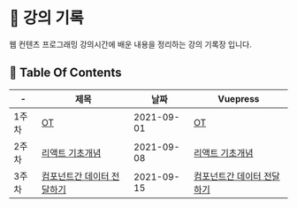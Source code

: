 # 📒 강의 기록

웹 컨텐츠 프로그래밍 강의시간에 배운 내용을 정리하는 강의 기록장 입니다.

## 📁 Table Of Contents

| -     | 제목                                                                                                                    | 날짜       | Vuepress                                                                                           |
| ----- | ----------------------------------------------------------------------------------------------------------------------- | ---------- | -------------------------------------------------------------------------------------------------- |
| 1주차 | [OT](https://github.com/dalcon10028/movie_app_2021/tree/master/docs/src/review-note/2021-09-01)                         | 2021-09-01 | [OT](https://dalcon10028.github.io/movie_app_2021/review-note/2021-09-01/)                         |
| 2주차 | [리액트 기초개념](https://github.com/dalcon10028/movie_app_2021/tree/master/docs/src/review-note/2021-09-08)            | 2021-09-08 | [리액트 기초개념](https://dalcon10028.github.io/movie_app_2021/review-note/2021-09-08/)            |
| 3주차 | [컴포넌트간 데이터 전달하기](https://github.com/dalcon10028/movie_app_2021/tree/master/docs/src/review-note/2021-09-15) | 2021-09-15 | [컴포넌트간 데이터 전달하기](https://dalcon10028.github.io/movie_app_2021/review-note/2021-09-15/) |
